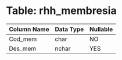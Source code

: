 # Table: rhh_membresia

| Column Name | Data Type | Nullable |
|-------------|-----------|----------|
| Cod_mem | char | NO |
| Des_mem | nchar | YES |

